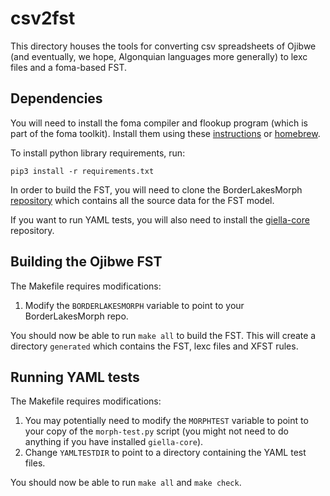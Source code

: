 # csv2fst

This directory houses the tools for converting csv spreadsheets of Ojibwe (and eventually, we hope, Algonquian languages more generally) to lexc files and a foma-based FST.

## Dependencies

You will need to install the foma compiler and flookup program (which is part of the foma toolkit). Install them using these [instructions](https://blogs.cornell.edu/finitestatecompling/2016/08/24/installing-foma/) or [homebrew](https://formulae.brew.sh/formula/foma).

To install python library requirements, run:
```
pip3 install -r requirements.txt
```

In order to build the FST, you will need to clone the
BorderLakesMorph
[repository](https://github.com/ELF-Lab/BorderLakesMorph) which
contains all the source data for the FST model.

If you want to run YAML tests, you will also need to install the [giella-core](https://github.com/giellalt/giella-core) repository.

## Building the Ojibwe FST

The Makefile requires modifications:
1. Modify the `BORDERLAKESMORPH` variable to point to your BorderLakesMorph repo.

You should now be able to run `make all` to build the FST. This will
create a directory `generated` which contains the FST, lexc files and
XFST rules.

## Running YAML tests

The Makefile requires modifications:
1. You may potentially need to modify the `MORPHTEST` variable to
point to your copy of the `morph-test.py` script (you might not need
to do anything if you have installed `giella-core`).
2. Change `YAMLTESTDIR` to point to a directory containing the YAML test files.

You should now be able to run `make all` and `make check`.
